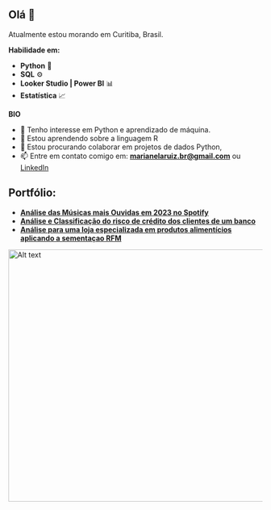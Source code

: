 ## Olá 👋

Atualmente estou morando em Curitiba, Brasil. 

**Habilidade em:**

- **Python** 🐍
- **SQL** ⚙️
- **Looker Studio | Power BI** 📊
- **Estatística** 📈
<!-- - **Aprendizado de máquina** 🧠 -->

**BIO**

- 👀 Tenho interesse em Python e aprendizado de máquina.
- 🌱 Estou aprendendo sobre a linguagem R
- 🤝 Estou procurando colaborar em projetos de dados Python,
- 📫 Entre em contato comigo em: **marianelaruiz.br@gmail.com** ou [LinkedIn](https://www.linkedin.com/in/marianelaruizd/)

## Portfólio:
* [**Análise das Músicas mais Ouvidas em 2023 no Spotify**](https://github.com/marianelaruiz/Hipotese-Spotify)
* [**Análise e Classificação do risco de crédito dos clientes de um banco**](https://github.com/marianelaruiz/Analise-de-Risco-de-Credito)
* [**Análise para uma loja especializada em produtos alimentícios aplicando a sementaçao RFM**](https://github.com/marianelaruiz/SegementacaoRFM-mercado)

<img src="hello.jpg" alt="Alt text" width="800" height="500">